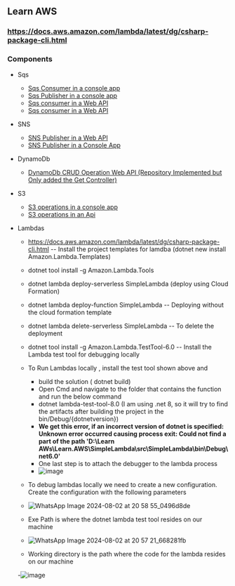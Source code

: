 ## Learn AWS

### https://docs.aws.amazon.com/lambda/latest/dg/csharp-package-cli.html

### Components
- Sqs
  - <a href="./Sqs/SQS.ConsoleApp.Consumer">Sqs Consumer in a console app</a>
  - <a href="./Sqs/SQS.ConsoleApp.Publisher">Sqs Publisher in a console app</a>
  - <a href="./Sqs/Sqs.Api.Consumer">Sqs consumer in a Web API</a>
  - <a href="./Sqs/SqsOperations.Api">Sqs consumer in a Web API</a>

- SNS
  - <a href="./SNS/SnsPublisher.Api">SNS Publisher in a Web API</a>
  - <a href="./SNS/SNS.Publisher/Program.cs">SNS Publisher in a Console App</a>

- DynamoDb
  - <a href="./DynamoDb/LearnAws.DynamoDb.Web/Program.cs">DynamoDb CRUD Operation Web API (Repository Implemented but Only added the Get Controller)</a>

- S3
  - <a href="./S3/S3.ConsoleApp">S3 operations in a console app</a> 
  - <a href="./S3/LearnS3.Api">S3 operations in an Api</a>

- Lambdas
  - https://docs.aws.amazon.com/lambda/latest/dg/csharp-package-cli.html -- Install the project templates for lamdba (dotnet new install 
   Amazon.Lambda.Templates)
  - dotnet tool install -g Amazon.Lambda.Tools 
  - dotnet lambda deploy-serverless SimpleLambda (deploy using Cloud Formation)
  - dotnet lambda deploy-function SimpleLambda -- Deploying without the cloud formation template
  - dotnet lambda delete-serverless SimpleLambda -- To delete the deployment
  - dotnet tool install -g Amazon.Lambda.TestTool-6.0 -- Install the Lambda test tool for debugging locally
  - To Run Lambdas locally , install the test tool shown above and 
     - build the solution ( dotnet build)
     - Open Cmd and navigate to the folder that contains the function and run the below command
     - dotnet lambda-test-tool-8.0 (I am using .net 8, so it will try to find the artifacts after building the project in the bin/Debug/{dotnetversion})
     - **We get this error, if an incorrect version of dotnet is specified: Unknown error occurred causing process exit: Could not find a part of the path 'D:\Learn AWs\Learn.AWS\SimpleLambda\src\SimpleLambda\bin\Debug\net6.0'**
     - One last step is to attach the debugger to the lambda process
     - ![image](https://github.com/user-attachments/assets/f4d3ea7e-19bb-40b3-a629-789ecc0cfecf)

   - To debug lambdas locally we need to create a new configuration.  Create the configuration with the following parameters
   - ![WhatsApp Image 2024-08-02 at 20 58 55_0496d8de](https://github.com/user-attachments/assets/880c2c0e-88b5-497c-823d-9c56f65ba99e)
   - Exe Path is where the dotnet lambda test tool resides on our machine
   - ![WhatsApp Image 2024-08-02 at 20 57 21_668281fb](https://github.com/user-attachments/assets/dbd2bf10-79c5-45d2-97b9-35117ac2904f)

   - Working directory is the path where the code for the lambda resides on our machine
 
   -![image](https://github.com/user-attachments/assets/e3b06049-8103-42ca-b794-8d469767ad8d)

  
